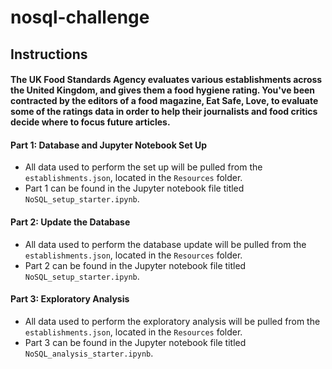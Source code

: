 # nosql-challenge

## Instructions
#### The UK Food Standards Agency evaluates various establishments across the United Kingdom, and gives them a food hygiene rating. You've been contracted by the editors of a food magazine, Eat Safe, Love, to evaluate some of the ratings data in order to help their journalists and food critics decide where to focus future articles.

#### Part 1: Database and Jupyter Notebook Set Up
- All data used to perform the set up will be pulled from the ```establishments.json```, located in the ```Resources``` folder.
- Part 1 can be found in the Jupyter notebook file titled ```NoSQL_setup_starter.ipynb```.

#### Part 2: Update the Database
- All data used to perform the database update will be pulled from the ```establishments.json```, located in the ```Resources``` folder.
- Part 2 can be found in the Jupyter notebook file titled ```NoSQL_setup_starter.ipynb```.

#### Part 3: Exploratory Analysis
- All data used to perform the exploratory analysis will be pulled from the ```establishments.json```, located in the ```Resources``` folder.
- Part 3 can be found in the Jupyter notebook file titled ```NoSQL_analysis_starter.ipynb```.
